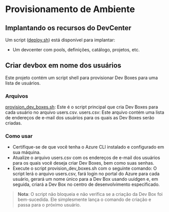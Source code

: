 # Provisionamento de Ambiente

## Implantando os recursos do DevCenter

Um script ([deploy.sh](deploy.sh)) está disponível para implantar:
- Um devcenter com pools, definições, catálogo, projetos, etc.

## Criar devbox em nome dos usuários

Este projeto contém um script shell para provisionar Dev Boxes para uma lista de usuários.

### Arquivos

[provision_dev_boxes.sh](provision_dev_boxes.sh): Este é o script principal que cria Dev Boxes para cada usuário no arquivo users.csv.
users.csv: Este arquivo contém uma lista de endereços de e-mail dos usuários para os quais as Dev Boxes serão criadas.

### Como usar

- Certifique-se de que você tenha o Azure CLI instalado e configurado em sua máquina.
- Atualize o arquivo users.csv com os endereços de e-mail dos usuários para os quais você deseja criar Dev Boxes, bem como suas senhas.
- Execute o script provision_dev_boxes.sh com o seguinte comando:
O script lerá o arquivo users.csv, fará login no portal do Azure para cada usuário, gerará um nome único para a Dev Box usando uuidgen e, em seguida, criará a Dev Box no centro de desenvolvimento especificado.

> **Nota**: O script não bloqueia e não verifica se a criação da Dev Box foi bem-sucedida. Ele simplesmente lança o comando de criação e passa para o próximo usuário.
